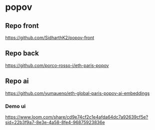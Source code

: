 # popov
## Repo front
https://github.com/SidharthK2/popov-front
## Repo back
https://github.com/porco-rosso-j/eth-paris-popov
## Repo ai
https://github.com/yumaueno/eth-global-paris-popov-ai-embeddings
### Demo ui
https://www.loom.com/share/cd9e74cf2c1e4afda64dc7a92639cf5e?sid=22b3f9a7-8e3e-4a58-8fe4-96875923836e
